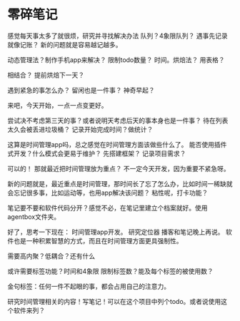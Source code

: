 # 零碎笔记

感觉每天事太多了就很烦，研究并寻找解决办法
队列？4象限队列？
遇事先记录就像记账？
新的问题就是容易越记越多。

动态管理法？制作手机app来解决？
限制todo数量？
时间。烘焙法？
用表格？

相结合？
提前烘焙下一天？

遇到紧急的事怎么办？
留闲也是一件事？
神奇早起？

来吧，今天开始，一点一点变更好。

尝试决不考虑第三天的事？或者说明天考虑后天的事本身也是一件事？
待在列表太久会被丢进垃圾桶？
记录开始完成时间？做统计？

这算是时间管理app吗，总之感觉在时间管理方面该做些什么了。
能否使用插件式开发？什么模式会更易于维护？
先搭建框架？
记录项目需求？

可以的！
那就最近把时间管理放为重点？
不一定今天开发，因为重要不紧急呀。

新的问题就是，最近重点是时间管理，那时间长了忘了怎么办，比如时间一稀缺就会忘记很多事，比如运动等，也用app解决该问题？
粘性呢，打卡功能？

笔记要不要和软件代码分开？感觉不必，在笔记里建立个档案就好。使用agentbox文件夹。

好了，思考一下现在：
时间管理app开发。
研究定位器
播客和笔记晚上再说。
软件也是一种积累智慧的方式，而且在时间管理方面更具强制性。

需要高内聚？低耦合？还有什么

或许需要标签功能？时间和4象限
限制标签数？能及每个标签的被使用数？

金句标签：任何一件不起眼的事，都会占用自己的注意力。

研究时间管理相关的内容！写笔记！可以在这个项目中列个todo。或者说使用这个软件来列？